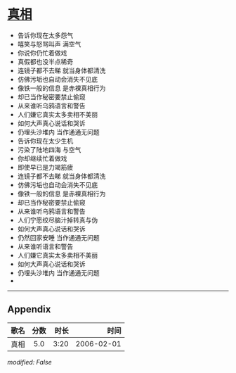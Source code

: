 # [真相](https://music.163.com/song?id=66040)

* 告诉你现在太多怨气
* 嘻笑与怒骂叫声 满空气
* 你说你仍忙着做戏
* 真假都也没半点稀奇
* 连镜子都不去睇 就当身体都清洗
* 仿佛污垢也自动会消失不见底
* 像铁一般的信息 是赤裸真相行为
* 却已当作秘密要禁止偷窥
* 从来谁听乌鸦语言和警告
* 人们嫌它真实太多卖相不美丽
* 如何大声真心说话和哭诉
* 仍埋头沙堆内 当作通通无问题
* 告诉你现在太少生机
* 污染了陆地四海 与空气
* 你却继续忙着做戏
* 即使早已是力竭筋疲
* 连镜子都不去睇 就当身体都清洗
* 仿佛污垢也自动会消失不见底
* 像铁一般的信息 是赤裸真相行为
* 却已当作秘密要禁止偷窥
* 从来谁听乌鸦语言和警告
* 人们宁愿绞尽脑汁掉转真与伪
* 如何大声真心说话和哭诉
* 仍然回家安睡 当作通通无问题
* 从来谁听语言和警告
* 人们嫌它真实太多卖相不美丽
* 如何大声真心说话和哭诉
* 仍埋头沙堆内 当作通通无问题
* 


---

## Appendix

|歌名|分数|时长|时间|
|:---|:---:|---:|---:|
|真相|5.0|3:20|2006-02-01

*modified: False*